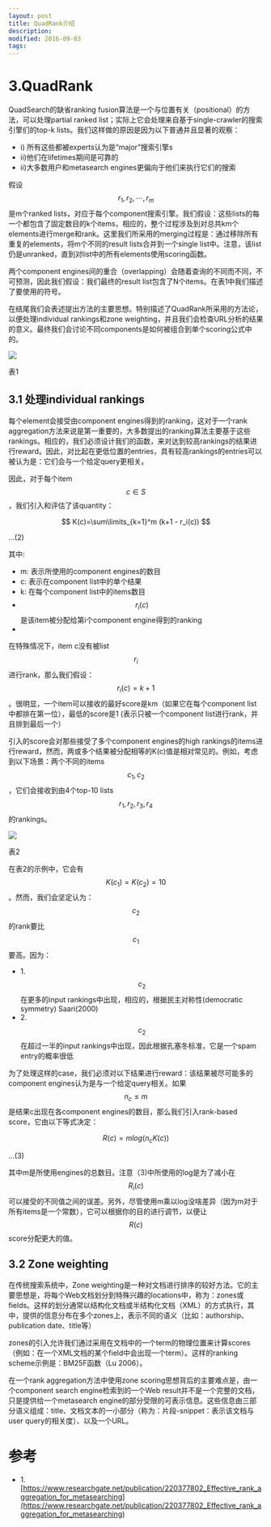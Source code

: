 ```yaml
---
layout: post
title: QuadRank介绍
description: 
modified: 2016-09-03
tags: 
---
```


# 


# 3.QuadRank

QuadSearch的缺省ranking fusion算法是一个与位置有关（positional）的方法，可以处理partial ranked list；实际上它会处理来自基于single-crawler的搜索引擎们的top-k lists。我们这样做的原因是因为以下普通并且显著的观察：

- i) 所有这些都被experts认为是“major”搜索引擎s
- ii)他们在lifetimes期间是可靠的
- ii)大多数用户和metasearch engines更偏向于他们来执行它们的搜索

假设$$r_1, r_2, \cdots, r_m$$是m个ranked lists，对应于每个component搜索引擎。我们假设：这些lists的每一个都包含了固定数目的k个items，相应的，整个过程涉及到对总共km个elements进行merge和rank。这里我们所采用的merging过程是：通过移除所有重复的elements，将m个不同的result lists合并到一个single list中。注意，该list仍是unranked，直到对list中的所有elements使用scoring函数。

两个component engines间的重合（overlapping）会随着查询的不同而不同，不可预测，因此我们假设：我们最终的result list包含了N个items。在表1中我们描述了要使用的符号。

在结尾我们会表述提出方法的主要思想。特别描述了QuadRank所采用的方法论，以便处理individual rankings和zone weighting，并且我们会检查URL分析的结果的意义。最终我们会讨论不同components是如何被组合到单个scoring公式中的。

<img src="https://picabstract-preview-ftn.weiyun.com/ftn_pic_abs_v3/151b2b4102e1268b1a03696bd687834dce74ed986d6b4ae667722547b08a8d0415c68f8517fb97f17d71e4aae3168ecd?pictype=scale&amp;from=30113&amp;version=3.3.3.3&amp;uin=402636034&amp;fname=1.jpg&amp;size=750">

表1

## 3.1 处理individual rankings

每个element会接受由component engines得到的ranking，这对于一个rank aggregation方法来说是第一重要的，大多数提出的ranking算法主要基于这些rankings。相应的，我们必须设计我们的函数，来对达到较高rankings的结果进行reward。因此，对比起在更低位置的entries，具有较高rankings的entries可以被认为是：它们会与一个给定query更相关。

因此，对于每个item $$c \in S$$，我们引入和评估了该quantity：

$$
K(c)=\sum\limits_{k=1}^m (k+1 - r_i(c))
$$

...(2)

其中:

- m: 表示所使用的component engines的数目
- c: 表示在component list中的单个结果
- k: 在每个component list中的items数目
- $$r_i(c)$$是该item被分配给第i个component engine得到的ranking
- 

在特殊情况下，item c没有被list $$r_i$$进行rank，那么我们假设：$$r_i(c)=k+1$$。很明显，一个item可以接收的最好score是km（如果它在每个component list中都排在第一位），最低的score是1 (表示只被一个component list进行rank，并且排到最后一个）

引入的score会对那些接受了多个component engines的high rankings的items进行reward，然而，两或多个结果被分配相等的K(c)值是相对常见的。例如，考虑到以下场景：两个不同的items $$c_1,c_2$$，它们会接收到由4个top-10 lists $$r_1,r_2,r_3,r_4$$的rankings。

<img src="https://picabstract-preview-ftn.weiyun.com/ftn_pic_abs_v3/23a80a7f46e9355129442bff1ac15064dc6ae87414f0597cc05aaf794aad7f255a050ac6b70b6abd8eea95ba241f1fa7?pictype=scale&amp;from=30113&amp;version=3.3.3.3&amp;uin=402636034&amp;fname=2.jpg&amp;size=750">

表2

在表2的示例中，它会有$$K(c_1)=K(c_2)=10$$。然而，我们会坚定认为：$$c_2$$的rank要比$$c_1$$要高。因为：

- 1.$$c_2$$在更多的input rankings中出现，相应的，根据民主对称性(democratic symmetry) Saari(2000)
- 2.$$c_2$$在超过一半的input rankings中出现，因此根据孔塞冬标准，它是一个spam entry的概率很低

为了处理这样的case，我们必须对以下结果进行reward：该结果被尽可能多的component engines认为是与一个给定query相关。如果$$n_c \leq m$$是结果c出现在各component engines的数目，那么我们引入rank-based score，它由以下等式决定：

$$
R(c)=m log(n_c K(c))
$$

...(3)

其中m是所使用engines的总数目。注意（3)中所使用的log是为了减小在$$R_i(c)$$可以接受的不同值之间的误差。另外，尽管使用m乘以log没啥差异（因为m对于所有items是一个常数），它可以根据你的目的进行调节，以便让$$R(c)$$ score分配更大的值。

## 3.2 Zone weighting


在传统搜索系统中，Zone weighting是一种对文档进行排序的较好方法。它的主要思想是，将每个Web文档划分到特殊兴趣的locations中，称为：zones或fields。这样的划分通常以结构化文档或半结构化文档（XML）的方式执行，其中，提供的信息分布在多个zones上，表示不同的语义（比如：authorship、publication date、title等）

zones的引入允许我们通过采用在文档中的一个term的物理位置来计算scores（例如：在一个XML文档的某个field中会出现一个term）。这样的ranking scheme示例是：BM25F函数（Lu 2006）。

在一个rank aggregation方法中使用zone scoring思想背后的主要难点是，由一个component search engine检索到的一个Web result并不是一个完整的文档，只是提供给一个metasearch engine的部分受限的可表示信息。这些信息由三部分语义组成：title、文档文本的一小部分（称为：片段-snippet：表示该文档与user query的相关度）、以及一个URL。

# 参考

- 1.[https://www.researchgate.net/publication/220377802_Effective_rank_aggregation_for_metasearching](https://www.researchgate.net/publication/220377802_Effective_rank_aggregation_for_metasearching)
